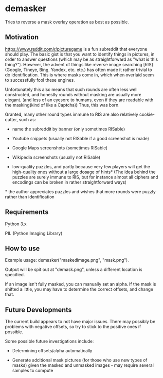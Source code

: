 # demasker
Tries to reverse a mask overlay operation as best as possible.

## Motivation

https://www.reddit.com/r/picturegame is a fun subreddit that everyone should play. The basic gist is that you want to identify things in pictures, in order to answer questions (which may be as straightforward as "what is this thing?"). However, the advent of things like reverse image searching [RIS] (Google, Tineye, Bing, Yandex, etc. etc.) has often made it rather trivial to do identification. This is where masks come in, which when overlaid seem to successfully fool these engines.

Unfortunately this also means that such rounds are often less well constructed, and honestly rounds without masking are usually more elegant. (and less of an eyesore to humans, even if they are readable with the masking(kind of like a Captcha)) Thus, this was born.

Granted, many other round types immune to RIS are also relatively cookie-cutter, such as:

* name the subreddit by banner (only sometimes RISable)

* Youtube snippets (usually not RISable if a good screenshot is made)

* Google Maps screenshots (sometimes RISable)

* Wikipedia screenshots (usually not RISable)

* low-quality puzzles, and partly because very few players will get the high-quality ones without a large dosage of hints\* (The idea behind the puzzles are surely immune to RIS, but for instance almost all ciphers and encodings can be broken in rather straightforward ways)

\* the author appreciates puzzles and wishes that more rounds were puzzly rather than identification

## Requirements

Python 3.x

PIL (Python Imaging Library)

## How to use

Example usage: demasker("maskedimage.png", "mask.png"). 

Output will be spit out at "demask.png", unless a different location is specified.

If an image isn't fully masked, you can manually set an alpha. If the mask is shifted a little, you may have to determine the correct offsets, and change that.

## Future Developments

The current build appears to not have major issues. There may possibly be problems with negative offsets, so try to stick to the positive ones if possible.

Some possible future investigations include:

* Determining offsets/alpha automatically

* Generate additional mask pictures (for those who use new types of masks) given the masked and unmasked images - may require several samples to compute
